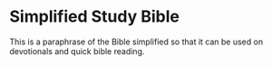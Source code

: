 Simplified Study Bible
=======

This is a paraphrase of the Bible simplified so that it can be used on devotionals and quick bible reading.
